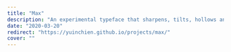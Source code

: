 ```yaml
---
title: "Max"
description: "An experimental typeface that sharpens, tilts, hollows and distorts"
date: "2020-03-20"
redirect: "https://yuinchien.github.io/projects/max/"
cover: ""
---
```

